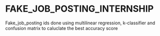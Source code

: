 # FAKE_JOB_POSTING_INTERNSHIP
Fake_job_posting ids done using multilinear regression, k-classifier and confusion matrix to caluclate the best accuracy score
